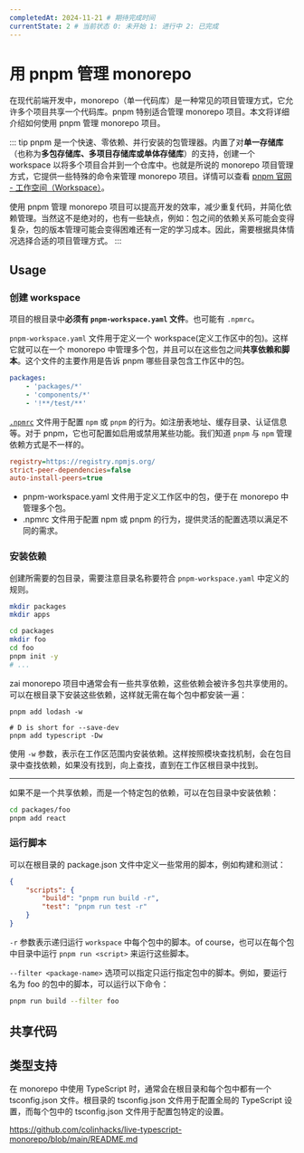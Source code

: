 ```yaml
---
completedAt: 2024-11-21 # 期待完成时间
currentState: 2 # 当前状态 0: 未开始 1: 进行中 2: 已完成
---
```


# 用 pnpm 管理 monorepo

在现代前端开发中，monorepo（单一代码库）是一种常见的项目管理方式，它允许多个项目共享一个代码库。pnpm 特别适合管理 monorepo 项目。本文将详细介绍如何使用 pnpm 管理 monorepo 项目。

::: tip
pnpm 是一个快速、零依赖、并行安装的包管理器。内置了对**单一存储库**（也称为**多包存储库、多项目存储库或单体存储库**）的支持，创建一个 workspace 以将多个项目合并到一个仓库中。也就是所说的 monorepo 项目管理方式，它提供一些特殊的命令来管理 monorepo 项目。详情可以查看 [pnpm 官网 - 工作空间（Workspace）](https://pnpm.io/zh/workspaces)。

使用 pnpm 管理 monorepo 项目可以提高开发的效率，减少重复代码，并简化依赖管理。当然这不是绝对的，也有一些缺点，例如：包之间的依赖关系可能会变得复杂，包的版本管理可能会变得困难还有一定的学习成本。因此，需要根据具体情况选择合适的项目管理方式。
:::

## Usage

### 创建 workspace

项目的根目录中**必须有 `pnpm-workspace.yaml` 文件**。也可能有 `.npmrc`。

`pnpm-workspace.yaml` 文件用于定义一个 workspace(定义工作区中的包)。这样它就可以在一个 monorepo 中管理多个包，并且可以在这些包之间**共享依赖和脚本**。这个文件的主要作用是告诉 pnpm 哪些目录包含工作区中的包。

```yaml
packages:
    - 'packages/*'
    - 'components/*'
    - '!**/test/**'
```

[`.npmrc`](https://pnpm.io/zh/npmrc) 文件用于配置 `npm` 或 `pnpm` 的行为。如注册表地址、缓存目录、认证信息等。对于 pnpm，它也可配置如启用或禁用某些功能。我们知道 `pnpm` 与 `npm` 管理依赖方式是不一样的。

```ini
registry=https://registry.npmjs.org/
strict-peer-dependencies=false
auto-install-peers=true
```

-   pnpm-workspace.yaml 文件用于定义工作区中的包，便于在 monorepo 中管理多个包。
-   .npmrc 文件用于配置 npm 或 pnpm 的行为，提供灵活的配置选项以满足不同的需求。

### 安装依赖

创建所需要的包目录，需要注意目录名称要符合 `pnpm-workspace.yaml` 中定义的规则。

```bash
mkdir packages
mkdir apps

cd packages
mkdir foo
cd foo
pnpm init -y
# ...
```

zai monorepo 项目中通常会有一些共享依赖，这些依赖会被许多包共享使用的。可以在根目录下安装这些依赖，这样就无需在每个包中都安装一遍：

```shell
pnpm add lodash -w

# D is short for --save-dev
pnpm add typescript -Dw
```

使用 `-w` 参数，表示在工作区范围内安装依赖。这样按照模块查找机制，会在包目录中查找依赖，如果没有找到，向上查找，直到在工作区根目录中找到。

---

如果不是一个共享依赖，而是一个特定包的依赖，可以在包目录中安装依赖：

```bash
cd packages/foo
pnpm add react
```

### 运行脚本

可以在根目录的 package.json 文件中定义一些常用的脚本，例如构建和测试：

```json
{
    "scripts": {
        "build": "pnpm run build -r",
        "test": "pnpm run test -r"
    }
}
```

`-r` 参数表示递归运行 `workspace` 中每个包中的脚本。of course，也可以在每个包中目录中运行 `pnpm run <script>` 来运行这些脚本。

`--filter <package-name>` 选项可以指定只运行指定包中的脚本。例如，要运行名为 foo 的包中的脚本，可以运行以下命令：

```bash
pnpm run build --filter foo
```

## 共享代码

## 类型支持

在 monorepo 中使用 TypeScript 时，通常会在根目录和每个包中都有一个 tsconfig.json 文件。根目录的 tsconfig.json 文件用于配置全局的 TypeScript 设置，而每个包中的 tsconfig.json 文件用于配置包特定的设置。

https://github.com/colinhacks/live-typescript-monorepo/blob/main/README.md
